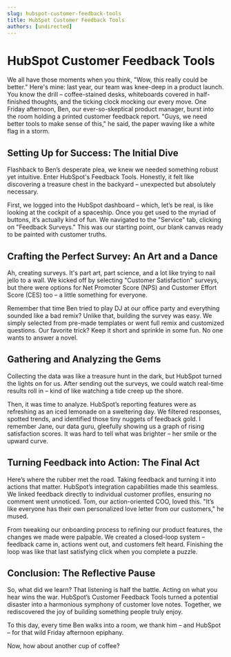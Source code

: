 ```yaml
---
slug: hubspot-customer-feedback-tools
title: HubSpot Customer Feedback Tools
authors: [undirected]
---
```



# HubSpot Customer Feedback Tools

We all have those moments when you think, "Wow, this really could be better." Here's mine: last year, our team was knee-deep in a product launch. You know the drill – coffee-stained desks, whiteboards covered in half-finished thoughts, and the ticking clock mocking our every move. One Friday afternoon, Ben, our ever-so-skeptical product manager, burst into the room holding a printed customer feedback report. "Guys, we need better tools to make sense of this," he said, the paper waving like a white flag in a storm.

## Setting Up for Success: The Initial Dive

Flashback to Ben’s desperate plea, we knew we needed something robust yet intuitive. Enter HubSpot's Feedback Tools. Honestly, it felt like discovering a treasure chest in the backyard – unexpected but absolutely necessary.

First, we logged into the HubSpot dashboard – which, let’s be real, is like looking at the cockpit of a spaceship. Once you get used to the myriad of buttons, it’s actually kind of fun. We navigated to the "Service" tab, clicking on "Feedback Surveys." This was our starting point, our blank canvas ready to be painted with customer truths.

## Crafting the Perfect Survey: An Art and a Dance

Ah, creating surveys. It's part art, part science, and a lot like trying to nail jello to a wall. We kicked off by selecting "Customer Satisfaction" surveys, but there were options for Net Promoter Score (NPS) and Customer Effort Score (CES) too – a little something for everyone.

Remember that time Ben tried to play DJ at our office party and everything sounded like a bad remix? Unlike that, building the survey was easy. We simply selected from pre-made templates or went full remix and customized questions. Our favorite trick? Keep it short and sprinkle in some fun. No one wants to answer a novel.

## Gathering and Analyzing the Gems

Collecting the data was like a treasure hunt in the dark, but HubSpot turned the lights on for us. After sending out the surveys, we could watch real-time results roll in – kind of like watching a tide creep up the shore.

Then, it was time to analyze. HubSpot’s reporting features were as refreshing as an iced lemonade on a sweltering day. We filtered responses, spotted trends, and identified those tiny nuggets of feedback gold. I remember Jane, our data guru, gleefully showing us a graph of rising satisfaction scores. It was hard to tell what was brighter – her smile or the upward curve.

## Turning Feedback into Action: The Final Act

Here’s where the rubber met the road. Taking feedback and turning it into actions that matter. HubSpot’s integration capabilities made this seamless. We linked feedback directly to individual customer profiles, ensuring no comment went unnoticed. Tom, our action-oriented COO, loved this. "It’s like everyone has their own personalized love letter from our customers," he mused.

From tweaking our onboarding process to refining our product features, the changes we made were palpable. We created a closed-loop system – feedback came in, actions went out, and customers felt heard. Finishing the loop was like that last satisfying click when you complete a puzzle.

## Conclusion: The Reflective Pause

So, what did we learn? That listening is half the battle. Acting on what you hear wins the war. HubSpot’s Customer Feedback Tools turned a potential disaster into a harmonious symphony of customer love notes. Together, we rediscovered the joy of building something people truly enjoy.

To this day, every time Ben walks into a room, we thank him – and HubSpot – for that wild Friday afternoon epiphany.

Now, how about another cup of coffee?

